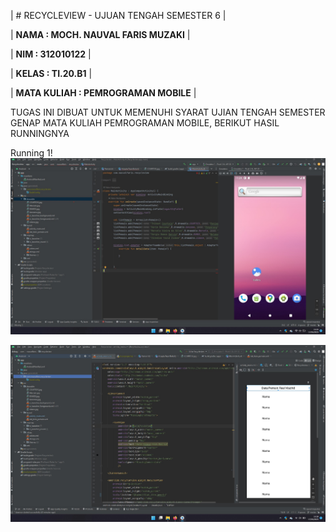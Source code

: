 | # RECYCLEVIEW - UJUAN TENGAH SEMESTER 6 |

| **NAMA            : MOCH. NAUVAL FARIS MUZAKI** |

| **NIM             : 312010122** |

| **KELAS           : TI.20.B1** |

| **MATA KULIAH     : PEMROGRAMAN MOBILE** |

TUGAS INI DIBUAT UNTUK MEMENUHI SYARAT UJIAN TENGAH SEMESTER GENAP MATA KULIAH PEMROGRAMAN MOBILE, BERIKUT HASIL RUNNINGNYA

Running 1!
![running](running.jpg)<br>

![running2](running2.jpg)<br>
